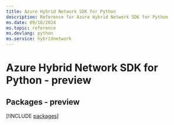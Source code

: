 ```yaml
---
title: Azure Hybrid Network SDK for Python
description: Reference for Azure Hybrid Network SDK for Python
ms.date: 09/18/2024
ms.topic: reference
ms.devlang: python
ms.service: hybridnetwork
---
```

# Azure Hybrid Network SDK for Python - preview
## Packages - preview
[!INCLUDE [packages](hybrid-network-index.md)]